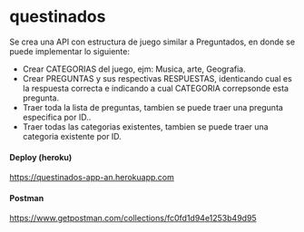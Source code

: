 # questinados

Se crea una API con estructura de juego similar a Preguntados, en donde se puede implementar lo siguiente:

- Crear CATEGORIAS del juego, ejm: Musica, arte, Geografia.
- Crear PREGUNTAS y sus respectivas RESPUESTAS, identicando cual es la respuesta correcta e indicando a cual CATEGORIA correpsonde esta pregunta.
- Traer toda la lista de preguntas, tambien se puede traer una pregunta especifica por ID..
- Traer todas las categorias existentes, tambien se puede traer una categoria existente por ID.

#### Deploy (heroku)

https://questinados-app-an.herokuapp.com

#### Postman

https://www.getpostman.com/collections/fc0fd1d94e1253b49d95
